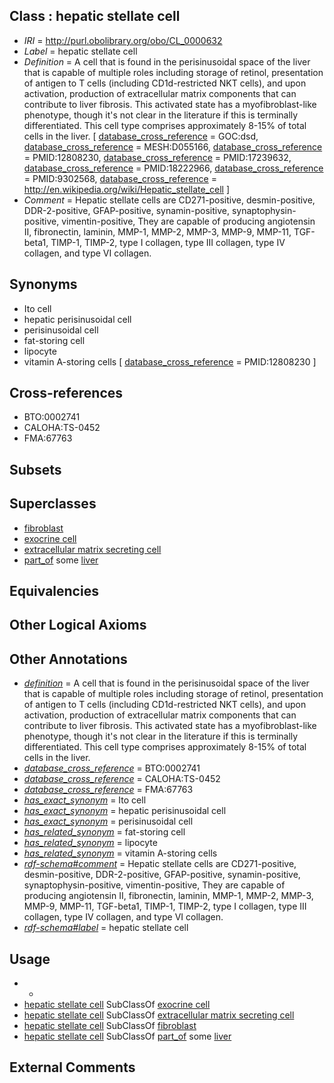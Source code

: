 
## Class : hepatic stellate cell

 * *IRI* = http://purl.obolibrary.org/obo/CL_0000632
 * *Label* = hepatic stellate cell
 * *Definition* = A cell that is found in the perisinusoidal space of the liver that is capable of multiple roles including storage of retinol, presentation of antigen to T cells (including CD1d-restricted NKT cells), and upon activation, production of extracellular matrix components that can contribute to liver fibrosis. This activated state has a myofibroblast-like phenotype, though it's not clear in the literature if this is terminally differentiated. This cell type comprises approximately 8-15% of total cells in the liver. [ [database_cross_reference](../../ef/oboInOwl#hasDbXref.md) = GOC:dsd, [database_cross_reference](../../ef/oboInOwl#hasDbXref.md) = MESH:D055166, [database_cross_reference](../../ef/oboInOwl#hasDbXref.md) = PMID:12808230, [database_cross_reference](../../ef/oboInOwl#hasDbXref.md) = PMID:17239632, [database_cross_reference](../../ef/oboInOwl#hasDbXref.md) = PMID:18222966, [database_cross_reference](../../ef/oboInOwl#hasDbXref.md) = PMID:9302568, [database_cross_reference](../../ef/oboInOwl#hasDbXref.md) = http://en.wikipedia.org/wiki/Hepatic_stellate_cell ]
 * *Comment* = Hepatic stellate cells are CD271-positive, desmin-positive, DDR-2-positive, GFAP-positive, synamin-positive, synaptophysin-positive, vimentin-positive, They are capable of producing angiotensin II, fibronectin, laminin, MMP-1, MMP-2, MMP-3, MMP-9, MMP-11, TGF-beta1, TIMP-1, TIMP-2, type I collagen, type III collagen, type IV collagen, and type VI collagen.

## Synonyms

 * Ito cell
 * hepatic perisinusoidal cell
 * perisinusoidal cell
 * fat-storing cell
 * lipocyte
 * vitamin A-storing cells [ [database_cross_reference](../../ef/oboInOwl#hasDbXref.md) = PMID:12808230 ]

## Cross-references

 * BTO:0002741
 * CALOHA:TS-0452
 * FMA:67763

## Subsets


## Superclasses

 * [fibroblast](../../CL/57/CL_0000057.md)
 * [exocrine cell](../../CL/52/CL_0000152.md)
 * [extracellular matrix secreting cell](../../CL/27/CL_0000327.md)
 * [part_of](../../BFO/50/BFO_0000050.md) some [liver](../../UBERON/07/UBERON_0002107.md)

## Equivalencies


## Other Logical Axioms


## Other Annotations

 * *[definition](../../IAO/15/IAO_0000115.md)* = A cell that is found in the perisinusoidal space of the liver that is capable of multiple roles including storage of retinol, presentation of antigen to T cells (including CD1d-restricted NKT cells), and upon activation, production of extracellular matrix components that can contribute to liver fibrosis. This activated state has a myofibroblast-like phenotype, though it's not clear in the literature if this is terminally differentiated. This cell type comprises approximately 8-15% of total cells in the liver.
 * *[database_cross_reference](../../ef/oboInOwl#hasDbXref.md)* = BTO:0002741
 * *[database_cross_reference](../../ef/oboInOwl#hasDbXref.md)* = CALOHA:TS-0452
 * *[database_cross_reference](../../ef/oboInOwl#hasDbXref.md)* = FMA:67763
 * *[has_exact_synonym](../../ym/oboInOwl#hasExactSynonym.md)* = Ito cell
 * *[has_exact_synonym](../../ym/oboInOwl#hasExactSynonym.md)* = hepatic perisinusoidal cell
 * *[has_exact_synonym](../../ym/oboInOwl#hasExactSynonym.md)* = perisinusoidal cell
 * *[has_related_synonym](../../ym/oboInOwl#hasRelatedSynonym.md)* = fat-storing cell
 * *[has_related_synonym](../../ym/oboInOwl#hasRelatedSynonym.md)* = lipocyte
 * *[has_related_synonym](../../ym/oboInOwl#hasRelatedSynonym.md)* = vitamin A-storing cells
 * *[rdf-schema#comment](../../nt/rdf-schema#comment.md)* = Hepatic stellate cells are CD271-positive, desmin-positive, DDR-2-positive, GFAP-positive, synamin-positive, synaptophysin-positive, vimentin-positive, They are capable of producing angiotensin II, fibronectin, laminin, MMP-1, MMP-2, MMP-3, MMP-9, MMP-11, TGF-beta1, TIMP-1, TIMP-2, type I collagen, type III collagen, type IV collagen, and type VI collagen.
 * *[rdf-schema#label](../../el/rdf-schema#label.md)* = hepatic stellate cell

## Usage

 * -
 * [hepatic stellate cell](../../CL/32/CL_0000632.md) SubClassOf [exocrine cell](../../CL/52/CL_0000152.md)
 * [hepatic stellate cell](../../CL/32/CL_0000632.md) SubClassOf [extracellular matrix secreting cell](../../CL/27/CL_0000327.md)
 * [hepatic stellate cell](../../CL/32/CL_0000632.md) SubClassOf [fibroblast](../../CL/57/CL_0000057.md)
 * [hepatic stellate cell](../../CL/32/CL_0000632.md) SubClassOf [part_of](../../BFO/50/BFO_0000050.md) some [liver](../../UBERON/07/UBERON_0002107.md)

## External Comments

